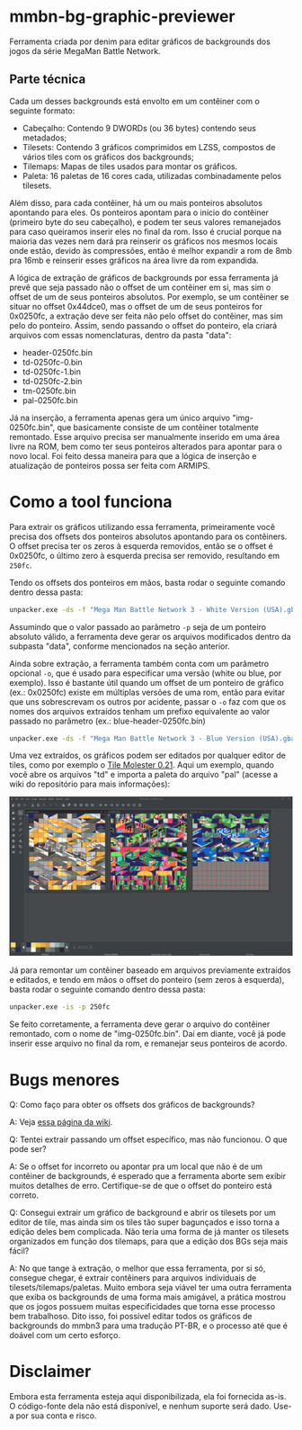 # mmbn-bg-graphic-previewer

Ferramenta criada por denim para editar gráficos de backgrounds dos jogos da série MegaMan Battle Network.

## Parte técnica

Cada um desses backgrounds está envolto em um contêiner com o seguinte formato:

- Cabeçalho: Contendo 9 DWORDs (ou 36 bytes) contendo seus metadados;
- Tilesets: Contendo 3 gráficos comprimidos em LZSS, compostos de vários tiles com os gráficos dos backgrounds;
- Tilemaps: Mapas de tiles usados para montar os gráficos.
- Paleta: 16 paletas de 16 cores cada, utilizadas combinadamente pelos tilesets.

Além disso, para cada contêiner, há um ou mais ponteiros absolutos apontando para eles. Os ponteiros apontam para o início do contêiner (primeiro byte do seu cabeçalho), e podem ter seus valores remanejados para caso queiramos inserir eles no final da rom. Isso é crucial porque na maioria das vezes nem dará pra reinserir os gráficos nos mesmos locais onde estão, devido às compressões, então é melhor expandir a rom de 8mb pra 16mb e reinserir esses gráficos na área livre da rom expandida.

A lógica de extração de gráficos de backgrounds por essa ferramenta já prevê que seja passado não o offset de um contêiner em si, mas sim o offset de um de seus ponteiros absolutos. Por exemplo, se um contêiner se situar no offset 0x44dce0, mas o offset de um de seus ponteiros for 0x0250fc, a extração deve ser feita não pelo offset do contêiner, mas sim pelo do ponteiro. Assim, sendo passando o offset do ponteiro, ela criará arquivos com essas nomenclaturas, dentro da pasta "data":

- header-0250fc.bin
- td-0250fc-0.bin
- td-0250fc-1.bin
- td-0250fc-2.bin
- tm-0250fc.bin
- pal-0250fc.bin

Já na inserção, a ferramenta apenas gera um único arquivo "img-0250fc.bin", que basicamente consiste de um contêiner totalmente remontado. Esse arquivo precisa ser manualmente inserido em uma área livre na ROM, bem como ter seus ponteiros alterados para apontar para o novo local. Foi feito dessa maneira para que a lógica de inserção e atualização de ponteiros possa ser feita com ARMIPS.

# Como a tool funciona

Para extrair os gráficos utilizando essa ferramenta, primeiramente você precisa dos offsets dos ponteiros absolutos apontando para os contêiners. O offset precisa ter os zeros à esquerda removidos, então se o offset é 0x0250fc, o último zero à esquerda precisa ser removido, resultando em `250fc`.

Tendo os offsets dos ponteiros em mãos, basta rodar o seguinte comando dentro dessa pasta:
```bat
unpacker.exe -ds -f "Mega Man Battle Network 3 - White Version (USA).gba" -p 250fc
```

Assumindo que o valor passado ao parâmetro `-p` seja de um ponteiro absoluto válido, a ferramenta deve gerar os arquivos modificados dentro da subpasta "data", conforme mencionados na seção anterior.

Ainda sobre extração, a ferramenta também conta com um parâmetro opcional `-o`, que é usado para especificar uma versão (white ou blue, por exemplo). Isso é bastante útil quando um offset de um ponteiro de gráfico (ex.: 0x0250fc) existe em múltiplas versões de uma rom, então para evitar que uns sobrescrevam os outros por acidente, passar o `-o` faz com que os nomes dos arquivos extraídos tenham um prefixo equivalente ao valor passado no parâmetro (ex.: blue-header-0250fc.bin)
```bat
unpacker.exe -ds -f "Mega Man Battle Network 3 - Blue Version (USA).gba" -p 250fc -o "blue"
```

Uma vez extraídos, os gráficos podem ser editados por qualquer editor de tiles, como por exemplo o [Tile Molester 0.21](https://www.romhacking.net/utilities/1583/). Aqui um exemplo, quando você abre os arquivos "td" e importa a paleta do arquivo "pal" (acesse a wiki do repositório para mais informações):

![alt text](image.png)

Já para remontar um contêiner baseado em arquivos previamente extraídos e editados, e tendo em mãos o offset do ponteiro (sem zeros à esquerda), basta rodar o seguinte comando dentro dessa pasta:
```bat
unpacker.exe -is -p 250fc
```

Se feito corretamente, a ferramenta deve gerar o arquivo do contêiner remontado, com o nome de "img-0250fc.bin". Daí em diante, você já pode inserir esse arquivo no final da rom, e remanejar seus ponteiros de acordo.

# Bugs menores

Q: Como faço para obter os offsets dos gráficos de backgrounds?

A: Veja [essa página da wiki](https://github.com/leomontenegro6/mmbn-bg-graphic-unpacker/wiki/Como-obter-offsets-de-gr%C3%A1ficos-de-backgrounds%3F).

Q: Tentei extrair passando um offset específico, mas não funcionou. O que pode ser?

A: Se o offset for incorreto ou apontar pra um local que não é de um contêiner de backgrounds, é esperado que a ferramenta aborte sem exibir muitos detalhes de erro. Certifique-se de que o offset do ponteiro está correto.

Q: Consegui extrair um gráfico de background e abrir os tilesets por um editor de tile, mas ainda sim os tiles tão super bagunçados e isso torna a edição deles bem complicada. Não teria uma forma de já manter os tilesets organizados em função dos tilemaps, para que a edição dos BGs seja mais fácil?

A: No que tange à extração, o melhor que essa ferramenta, por si só, consegue chegar, é extrair contêiners para arquivos individuais de tilesets/tilemaps/paletas. Muito embora seja viável ter uma outra ferramenta que exiba os backgrounds de uma forma mais amigável, a prática mostrou que os jogos possuem muitas especificidades que torna esse processo bem trabalhoso. Dito isso, foi possível editar todos os gráficos de backgrounds do mmbn3 para uma tradução PT-BR, e o processo até que é doável com um certo esforço.

# Disclaimer

Embora esta ferramenta esteja aqui disponibilizada, ela foi fornecida as-is. O código-fonte dela não está disponível, e nenhum suporte será dado. Use-a por sua conta e risco.